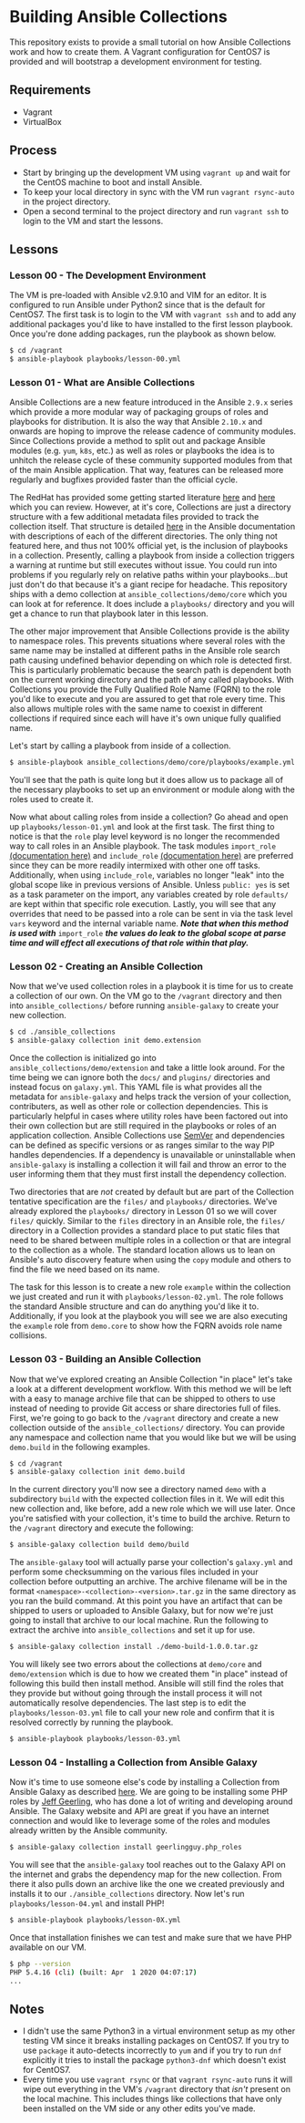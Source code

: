 # Building Ansible Collections
This repository exists to provide a small tutorial on how Ansible Collections
work and how to create them. A Vagrant configuration for CentOS7 is provided
and will bootstrap a development environment for testing.

## Requirements
* Vagrant
* VirtualBox

## Process
* Start by bringing up the development VM using `vagrant up` and wait for the
  CentOS machine to boot and install Ansible.
* To keep your local directory in sync with the VM run `vagrant rsync-auto` in
  the project directory.
* Open a second terminal to the project directory and run `vagrant ssh` to login
  to the VM and start the lessons.

## Lessons
### Lesson 00 - The Development Environment
The VM is pre-loaded with Ansible v2.9.10 and VIM for an editor. It is configured
to run Ansible under Python2 since that is the default for CentOS7. The first task
is to login to the VM with `vagrant ssh` and to add any additional packages you'd
like to have installed to the first lesson playbook. Once you're done adding
packages, run the playbook as shown below.

```bash
$ cd /vagrant
$ ansible-playbook playbooks/lesson-00.yml
```

### Lesson 01 - What are Ansible Collections
Ansible Collections are a new feature introduced in the Ansible `2.9.x` series
which provide a more modular way of packaging groups of roles and playbooks for
distribution. It is also the way that Ansible `2.10.x` and onwards are hoping
to improve the release cadence of community modules. Since Collections provide
a method to split out and package Ansible modules (e.g. `yum`, `k8s`, etc.) as
well as roles or playbooks the idea is to unhitch the release cycle of these
community supported modules from that of the main Ansible application. That way,
features can be released more regularly and bugfixes provided faster than the
official cycle.

The RedHat has provided some getting started literature [here][ansible-get-started-collections]
and [here][ansible-hands-on-collections] which you can review. However, at it's
core, Collections are just a directory structure with a few additional metadata
files provided to track the collection itself. That structure is detailed
[here][ansible-developing-collections] in the Ansible documentation with descriptions
of each of the different directories. The only thing not featured here, and thus
not 100% official yet, is the inclusion of playbooks in a collection. Presently,
calling a playbook from inside a collection triggers a warning at runtime but
still executes without issue. You could run into problems if you regularly rely
on relative paths within your playbooks...but just don't do that because it's a
giant recipe for headache. This repository ships with a demo collection at
`ansible_collections/demo/core` which you can look at for reference. It does
include a `playbooks/` directory and you will get a chance to run that playbook
later in this lesson.

The other major improvement that Ansible Collections provide is the ability to
namespace roles. This prevents situations where several roles with the same name
may be installed at different paths in the Ansible role search path causing
undefined behavior depending on which role is detected first. This is particularly
problematic because the search path is dependent both on the current working
directory and the path of any called playbooks. With Collections you provide the
Fully Qualified Role Name (FQRN) to the role you'd like to execute and you are
assured to get that role every time. This also allows multiple roles with the
same name to coexist in different collections if required since each will have
it's own unique fully qualified name.

Let's start by calling a playbook from inside of a collection.

```bash
$ ansible-playbook ansible_collections/demo/core/playbooks/example.yml
```

You'll see that the path is quite long but it does allow us to package all of
the necessary playbooks to set up an environment or module along with the roles
used to create it.

Now what about calling roles from inside a collection? Go ahead and open up
`playbooks/lesson-01.yml` and look at the first task. The first thing to notice
is that the `role` play level keyword is no longer the recommended way to call
roles in an Ansible playbook. The task modules `import_role`
[(documentation here)][ansible-import-role]
and `include_role` [(documentation here)][ansible-include-role] are preferred
since they can be more readily intermixed with other one off tasks. Additionally,
when using `include_role`, variables no longer "leak" into the global scope like
in previous versions of Ansible. Unless `public: yes` is set as a task parameter
on the import, any variables created by role `defaults/` are kept within that
specific role execution. Lastly, you will see that any overrides that need to be
passed into a role can be sent in via the task level `vars` keyword and the
internal variable name. ***Note that when this method is used with*** `import_role`
***the values do leak to the global scope at parse time and will effect all
executions of that role within that play.***

[ansible-get-started-collections]: https://www.ansible.com/blog/getting-started-with-ansible-collections
[ansible-hands-on-collections]: https://www.ansible.com/blog/hands-on-with-ansible-collections
[ansible-developing-collections]: https://docs.ansible.com/ansible/latest/dev_guide/developing_collections.html
[ansible-import-role]: https://docs.ansible.com/ansible/latest/modules/import_role_module.html
[ansible-include-role]: https://docs.ansible.com/ansible/latest/modules/include_role_module.html#include-role-module

### Lesson 02 - Creating an Ansible Collection
Now that we've used collection roles in a playbook it is time for us to create
a collection of our own. On the VM go to the `/vagrant` directory and then into
`ansible_collections/` before running `ansible-galaxy` to create your new collection.

```bash
$ cd ./ansible_collections
$ ansible-galaxy collection init demo.extension
```

Once the collection is initialized go into `ansible_collections/demo/extension`
and take a little look around. For the time being we can ignore both the `docs/`
and `plugins/` directories and instead focus on `galaxy.yml`. This YAML file is
what provides all the metadata for `ansible-galaxy` and helps track the version
of your collection, contributers, as well as other role or collection dependencies.
This is particularly helpful in cases where utility roles have been factored out
into their own collection but are still required in the playbooks or roles of
an application collection. Ansible Collections use [SemVer][semver] and dependencies
can be defined as specific versions or as ranges similar to the way PIP handles
dependencies. If a dependency is unavailable or uninstallable when `ansible-galaxy`
is installing a collection it will fail and throw an error to the user informing
them that they must first install the dependency collection.

Two directories that are *not* created by default but are part of the Collection
tentative specification are the `files/` and `playbooks/` directories. We've
already explored the `playbooks/` directory in Lesson 01 so we will cover `files/`
quickly. Similar to the `files` directory in an Ansible role, the `files/` directory
in a Collection provides a standard place to put static files that need to be
shared between multiple roles in a collection or that are integral to the collection
as a whole. The standard location allows us to lean on Ansible's auto discovery
feature when using the `copy` module and others to find the file we need based
on its name.

The task for this lesson is to create a new role `example` within the collection
we just created and run it with `playbooks/lesson-02.yml`. The role follows the
standard Ansible structure and can do anything you'd like it to. Additionally,
if you look at the playbook you will see we are also executing the `example`
role from `demo.core` to show how the FQRN avoids role name collisions.

[semver]: https://semver.org/

### Lesson 03 - Building an Ansible Collection
Now that we've explored creating an Ansible Collection "in place" let's take a
look at a different development workflow. With this method we will be left with
a easy to manage archive file that can be shipped to others to use instead of
needing to provide Git access or share directories full of files. First, we're
going to go back to the `/vagrant` directory and create a new collection outside
of the `ansible_collections/` directory. You can provide any namespace and collection
name that you would like but we will be using `demo.build` in the following examples.

```bash
$ cd /vagrant
$ ansible-galaxy collection init demo.build
```

In the current directory you'll now see a directory named `demo` with a subdirectory
`build` with the expected collection files in it. We will edit this new collection
and, like before, add a new role which we will use later. Once you're satisfied
with your collection, it's time to build the archive. Return to the `/vagrant`
directory and execute the following:

```bash
$ ansible-galaxy collection build demo/build
```

The `ansible-galaxy` tool will actually parse your collection's `galaxy.yml` and
perform some checksumming on the various files included in your collection before
outputting an archive. The archive filename will be in the format
`<namespace>-<collection>-<version>.tar.gz` in the same directory as you ran the
build command. At this point you have an artifact that can be shipped to users
or uploaded to Ansible Galaxy, but for now we're just going to install that
archive to our local machine. Run the following to extract the archive into
`ansible_collections` and set it up for use.

```bash
$ ansible-galaxy collection install ./demo-build-1.0.0.tar.gz
```

You will likely see two errors about the collections at `demo/core` and `demo/extension`
which is due to how we created them "in place" instead of following this build
then install method. Ansible will still find the roles that they provide but
without going through the install process it will not automatically resolve
dependencies. The last step is to edit the `playbooks/lesson-03.yml` file to
call your new role and confirm that it is resolved correctly by running the
playbook.

```bash
$ ansible-playbook playbooks/lesson-03.yml
```

### Lesson 04 - Installing a Collection from Ansible Galaxy
Now it's time to use someone else's code by installing a Collection from Ansible
Galaxy as described [here][ansible-using-collections]. We are going to be installing
some PHP roles by [Jeff Geerling][github-geerlingguy], who has done a lot of
writing and developing around Ansible. The Galaxy website and API are great if
you have an internet connection and would like to leverage some of the roles and
modules already written by the Ansible community.

```bash
$ ansible-galaxy collection install geerlingguy.php_roles
```

You will see that the `ansible-galaxy` tool reaches out to the Galaxy API on the
internet and grabs the dependency map for the new collection. From there it also
pulls down an archive like the one we created previously and installs it to our
`./ansible_collections` directory. Now let's run `playbooks/lesson-04.yml` and
install PHP!

```bash
$ ansible-playbook playbooks/lesson-0X.yml
```

Once that installation finishes we can test and make sure that we have PHP
available on our VM.

```bash
$ php --version
PHP 5.4.16 (cli) (built: Apr  1 2020 04:07:17)
...
```

[ansible-using-collections]: https://docs.ansible.com/ansible/latest/user_guide/collections_using.html
[github-geerlingguy]: https://github.com/geerlingguy

## Notes
* I didn't use the same Python3 in a virtual environment setup as my other
  testing VM since it breaks installing packages on CentOS7. If you try to use
  `package` it auto-detects incorrectly to `yum` and if you try to run `dnf`
  explicitly it tries to install the package `python3-dnf` which doesn't exist
  for CentOS7.
* Every time you use `vagrant rsync` or that `vagrant rsync-auto` runs it will
  wipe out everything in the VM's `/vagrant` directory that *isn't* present on
  the local machine. This includes things like collections that have only been
  installed on the VM side or any other edits you've made.
